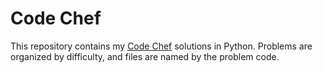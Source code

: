 # Code Chef

This repository contains my [Code Chef](https://www.codechef.com) solutions in Python.
Problems are organized by difficulty, and files are named by the problem code.
